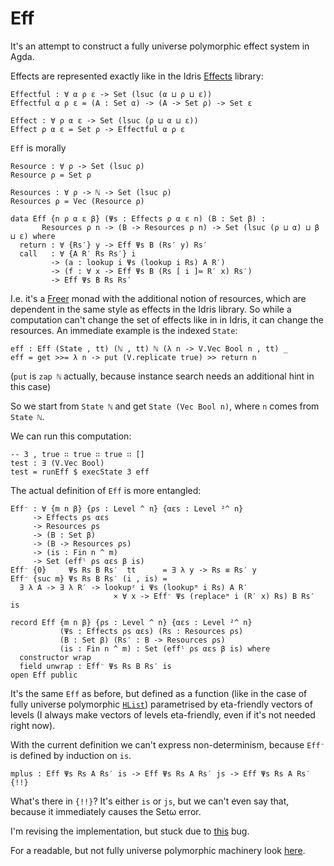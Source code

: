 # Eff

It's an attempt to construct a fully universe polymorphic effect system in Agda.

Effects are represented exactly like in the Idris [Effects](https://github.com/edwinb/Eff-dev/blob/master/effects/Effects.idr) library:

```
Effectful : ∀ α ρ ε -> Set (lsuc (α ⊔ ρ ⊔ ε))
Effectful α ρ ε = (A : Set α) -> (A -> Set ρ) -> Set ε

Effect : ∀ ρ α ε -> Set (lsuc (ρ ⊔ α ⊔ ε))
Effect ρ α ε = Set ρ -> Effectful α ρ ε
```

`Eff` is morally

```
Resource : ∀ ρ -> Set (lsuc ρ)
Resource ρ = Set ρ

Resources : ∀ ρ -> ℕ -> Set (lsuc ρ)
Resources ρ = Vec (Resource ρ)

data Eff {n ρ α ε β} (Ψs : Effects ρ α ε n) (B : Set β) :
       Resources ρ n -> (B -> Resources ρ n) -> Set (lsuc (ρ ⊔ α) ⊔ β ⊔ ε) where
  return : ∀ {Rs′} y -> Eff Ψs B (Rs′ y) Rs′
  call   : ∀ {A R′ Rs Rs′} i
         -> (a : lookup i Ψs (lookup i Rs) A R′)
         -> (f : ∀ x -> Eff Ψs B (Rs [ i ]≔ R′ x) Rs′)
         -> Eff Ψs B Rs Rs′
```

I.e. it's a [Freer](http://okmij.org/ftp/Haskell/extensible/more.pdf) monad with the additional notion of resources, which are dependent in the same style as effects in the Idris library. So while a computation can't change the set of effects like in in Idris, it can change the resources. An immediate example is the indexed `State`:

```
eff : Eff (State , tt) (ℕ , tt) ℕ (λ n -> V.Vec Bool n , tt) _
eff = get >>= λ n -> put (V.replicate true) >> return n
```

(`put` is `zap ℕ` actually, because instance search needs an additional hint in this case)

So we start from `State ℕ` and get `State (Vec Bool n)`, where `n` comes from `State ℕ`.

We can run this computation:

```
-- 3 , true ∷ true ∷ true ∷ []
test : ∃ (V.Vec Bool)
test = runEff $ execState 3 eff
```

The actual definition of `Eff` is more entangled:

```
Eff⁻ : ∀ {m n β} {ρs : Level ^ n} {αεs : Level ²^ n}
     -> Effects ρs αεs
     -> Resources ρs
     -> (B : Set β)
     -> (B -> Resources ρs)
     -> (is : Fin n ^ m)
     -> Set (effˡ ρs αεs β is)
Eff⁻ {0}     Ψs Rs B Rs′  tt      = ∃ λ y -> Rs ≡ Rs′ y
Eff⁻ {suc m} Ψs Rs B Rs′ (i , is) =
  ∃ λ A -> ∃ λ R′ -> lookupᶻ i Ψs (lookupᵐ i Rs) A R′
                       × ∀ x -> Eff⁻ Ψs (replaceᵐ i (R′ x) Rs) B Rs′ is

record Eff {m n β} {ρs : Level ^ n} {αεs : Level ²^ n}
           (Ψs : Effects ρs αεs) (Rs : Resources ρs)
           (B : Set β) (Rs′ : B -> Resources ρs)
           (is : Fin n ^ m) : Set (effˡ ρs αεs β is) where
  constructor wrap
  field unwrap : Eff⁻ Ψs Rs B Rs′ is
open Eff public
```

It's the same `Eff` as before, but defined as a function (like in the case of fully universe polymorphic [`HList`](http://lpaste.net/145163)) parametrised by eta-friendly vectors of levels (I always make vectors of levels eta-friendly, even if it's not needed right now).

With the current definition we can't express non-determinism, because `Eff⁻` is defined by induction on `is`.

```
mplus : Eff Ψs Rs A Rs′ is -> Eff Ψs Rs A Rs′ js -> Eff Ψs Rs A Rs′ {!!}
```

What's there in `{!!}`? It's either `is` or `js`, but we can't even say that, because it immediately causes the Setω error.

I'm revising the implementation, but stuck due to [this](https://github.com/agda/agda/issues/1757) bug.

For a readable, but not fully universe polymorphic machinery look [here](https://github.com/effectfully/random-stuff/tree/master/MonoEff).